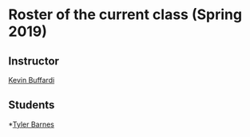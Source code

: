 # Roster of the current class (Spring 2019)

## Instructor

[Kevin Buffardi](https://github.com/kbuffardi)

## Students

*[Tyler Barnes](https://github.com/trbarnes) 

